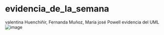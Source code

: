 # evidencia_de_la_semana
valentina Huenchiñir, Fernanda Muñoz, María josé Powell
evidencia del UML
![image](https://github.com/mjosepc/evidencia_de_la_semana/assets/142420543/9e7a9dcb-03c8-46b4-9ded-2c6ed18dd23a)

